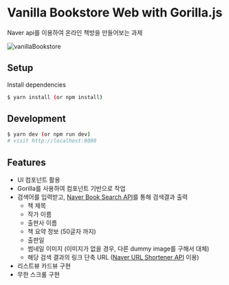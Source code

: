 # Vanilla Bookstore Web with Gorilla.js

Naver api를 이용하여 온라인 책방을 만들어보는 과제

![vanillaBookstore](VAmazon-bookstore-by-Vanilla_Coding-high.gif)

## Setup

Install dependencies

```sh
$ yarn install (or npm install)
```

## Development

```sh
$ yarn dev (or npm run dev)
# visit http://localhost:8080
```

## Features

- UI 컴포넌트 활용
- Gorilla를 사용하여 컴포넌트 기반으로 작업
- 검색어를 입력받고, [Naver Book Search API](https://developers.naver.com/docs/search/book/)를 통해 검색결과 출력
  - 책 제목
  - 작가 이름
  - 출판사 이름
  - 책 요약 정보 (50글자 까지)
  - 출판일
  - 썸네일 이미지 (이미지가 없을 경우, 다른 dummy image를 구해서 대체)
  - 해당 검색 결과의 링크 단축 URL ([Naver URL Shortener API](https://developers.naver.com/docs/utils/shortenurl/) 이용)
- 리스트뷰 카드뷰 구현
- 무한 스크롤 구현
